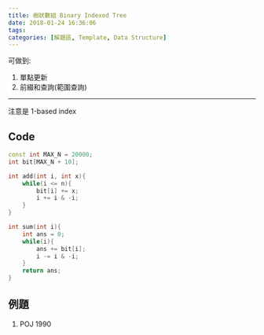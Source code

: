 ```yaml
---
title: 樹狀數組 Binary Indexed Tree
date: 2018-01-24 16:36:06
tags:
categories: [解題區, Template, Data Structure]
---
```


可做到:
1. 單點更新
2. 前綴和查詢(範圍查詢)
---
注意是 1-based index

## Code
```cpp
const int MAX_N = 20000;
int bit[MAX_N + 10];

int add(int i, int x){
    while(i <= n){
        bit[i] += x;
        i += i & -i;
    }
}

int sum(int i){
    int ans = 0;
    while(i){
        ans += bit[i];
        i -= i & -i;
    }
    return ans;
}
```

## 例題
1. POJ 1990
